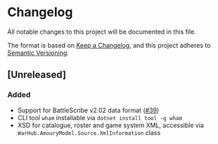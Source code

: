# Changelog

All notable changes to this project will be documented in this file.

The format is based on [Keep a Changelog](https://keepachangelog.com/en/1.0.0/),
and this project adheres to [Semantic Versioning](https://semver.org/spec/v2.0.0.html).

## [Unreleased]

### Added
* Support for BattleScribe v2.02 data format ([#39](https://github.com/WarHub/wham/pull/39))
* CLI tool `wham` installable via `dotnet install tool -g wham`
* XSD for catalogue, roster and game system XML, accessible via `WarHub.AmouryModel.Source.XmlInformation` class
